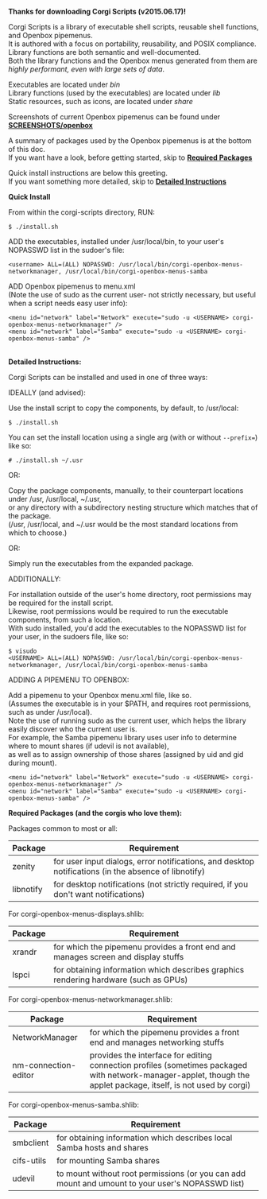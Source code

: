 **Thanks for downloading Corgi Scripts (v2015.06.17)!**

Corgi Scripts is a library of executable shell scripts, reusable shell functions, and Openbox pipemenus.  
It is authored with a focus on portability, reusability, and POSIX compliance.  
Library functions are both semantic and well-documented.  
Both the library functions and the Openbox menus generated from them are *highly performant, even with large sets of data*.

Executables are located under *bin*  
Library functions (used by the executables) are located under *lib*  
Static resources, such as icons, are located under *share*  

Screenshots of current Openbox pipemenus can be found under **[SCREENSHOTS/openbox](SCREENSHOTS/openbox)**

A summary of packages used by the Openbox pipemenus is at the bottom of this doc.  
If you want have a look, before getting started, skip to **[Required Packages](#required-packages)**

Quick install instructions are below this greeting.  
If you want something more detailed, skip to **[Detailed Instructions](#detailed-instructions)**


**Quick Install**  

From within the corgi-scripts directory, RUN:

```
$ ./install.sh
```

ADD the executables, installed under /usr/local/bin, to your user's NOPASSWD list in the sudoer's file:
```
<username> ALL=(ALL) NOPASSWD: /usr/local/bin/corgi-openbox-menus-networkmanager, /usr/local/bin/corgi-openbox-menus-samba
```

ADD Openbox pipemenus to menu.xml  
(Note the use of sudo as the current user- not strictly necessary, but useful when a script needs easy user info):

```
<menu id="network" label="Network" execute="sudo -u <USERNAME> corgi-openbox-menus-networkmanager" />
<menu id="network" label="Samba" execute="sudo -u <USERNAME> corgi-openbox-menus-samba" />
```

<a name="detailed-instructions"></a>  
**Detailed Instructions:**

Corgi Scripts can be installed and used in one of three ways:


IDEALLY (and advised):  

Use the install script to copy the components, by default, to /usr/local:

```
$ ./install.sh
```

You can set the install location using a single arg (with or without `--prefix=`) like so:

```
# ./install.sh ~/.usr
```

OR:

Copy the package components, manually, to their counterpart locations under /usr, /usr/local, ~/.usr,  
or any directory with a subdirectory nesting structure which matches that of the package.  
(/usr, /usr/local, and ~/.usr would be the most standard locations from which to choose.)


OR:

Simply run the executables from the expanded package.


ADDITIONALLY:

For installation outside of the user's home directory, root permissions may be required for the install script.  
Likewise, root permissions would be required to run the executable components, from such a location.  
With sudo installed, you'd add the executables to the NOPASSWD list for your user, in the sudoers file, like so:

```
$ visudo
<USERNAME> ALL=(ALL) NOPASSWD: /usr/local/bin/corgi-openbox-menus-networkmanager, /usr/local/bin/corgi-openbox-menus-samba
```


ADDING A PIPEMENU TO OPENBOX:

Add a pipemenu to your Openbox menu.xml file, like so.  
(Assumes the executable is in your $PATH, and requires root permissions, such as under /usr/local).  
Note the use of running sudo as the current user, which helps the library easily discover who the current user is.  
For example, the Samba pipemenu library uses user info to determine where to mount shares (if udevil is not available),  
as well as to assign ownership of those shares (assigned by uid and gid during mount).

```
<menu id="network" label="Network" execute="sudo -u <USERNAME> corgi-openbox-menus-networkmanager" />
<menu id="network" label="Samba" execute="sudo -u <USERNAME> corgi-openbox-menus-samba" />
```

<a name="required-packages"></a>
**Required Packages (and the corgis who love them):**

Packages common to most or all:


| Package   | Requirement                                                                                            |
|-----------|--------------------------------------------------------------------------------------------------------|
| zenity    | for user input dialogs, error notifications, and desktop notifications (in the absence of libnotify)   |
| libnotify | for desktop notifications (not strictly required, if you don't want notifications)                     |               


For corgi-openbox-menus-displays.shlib:

| Package    | Requirement                                                                                           |
|------------|-------------------------------------------------------------------------------------------------------|
| xrandr     | for which the pipemenu provides a front end and manages screen and display stuffs                     |
| lspci      | for obtaining information which describes graphics rendering hardware (such as GPUs)                          |  


For corgi-openbox-menus-networkmanager.shlib:

| Package    | Requirement                                                                                           |
|------------|-------------------------------------------------------------------------------------------------------|
| NetworkManager         | for which the pipemenu provides a front end and manages networking stuffs                 |
| nm-connection-editor   | provides the interface for editing connection profiles (sometimes packaged with network-manager-applet, though the applet package, itself, is not used by corgi) |                                     |


For corgi-openbox-menus-samba.shlib:

| Package    | Requirement                                                                                           |
|------------|-------------------------------------------------------------------------------------------------------|
| smbclient  | for obtaining information which describes local Samba hosts and shares                                |
| cifs-utils | for mounting Samba shares                                                                             |
| udevil     | to mount without root permissions (or you can add mount and umount to your user's NOPASSWD list)      |